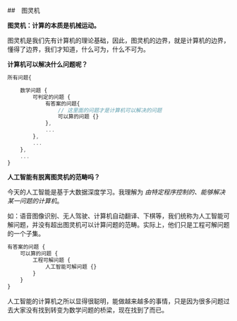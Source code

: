 ##　图灵机

**图灵机：计算的本质是机械运动。**

图灵机是我们先有计算机的理论基础，因此，图灵机的边界，就是计算机的边界，懂得了边界，我们才知道，什么可为，什么不可为。

**计算机可以解决什么问题呢？**

```js
所有问题{

	数学问题 {
        可判定的问题 {
            有答案的问题{
                // 这里面的问题才是计算机可以解决的问题
                可以算的问题 {}
            },
            ...
        },
        ...
    },
    ...
}
```

**人工智能有脱离图灵机的范畴吗？**

今天的人工智能是基于大数据深度学习。我理解为 *由特定程序控制的、能够解决某一问题的计算机*。

如：语音图像识别、无人驾驶、计算机自动翻译、下棋等，我们统称为人工智能可解问题，并没有超出图灵机可以计算问题的范畴。实际上，他们只是工程可解问题的一个子集。

```js
有答案的问题 {
    可以算的问题 {
        工程可解问题 {
            人工智能可解问题 {}
        }
    }
}
```

人工智能的计算机之所以显得很聪明，能做越来越多的事情，只是因为很多问题过去大家没有找到转变为数学问题的桥梁，现在找到了而已。